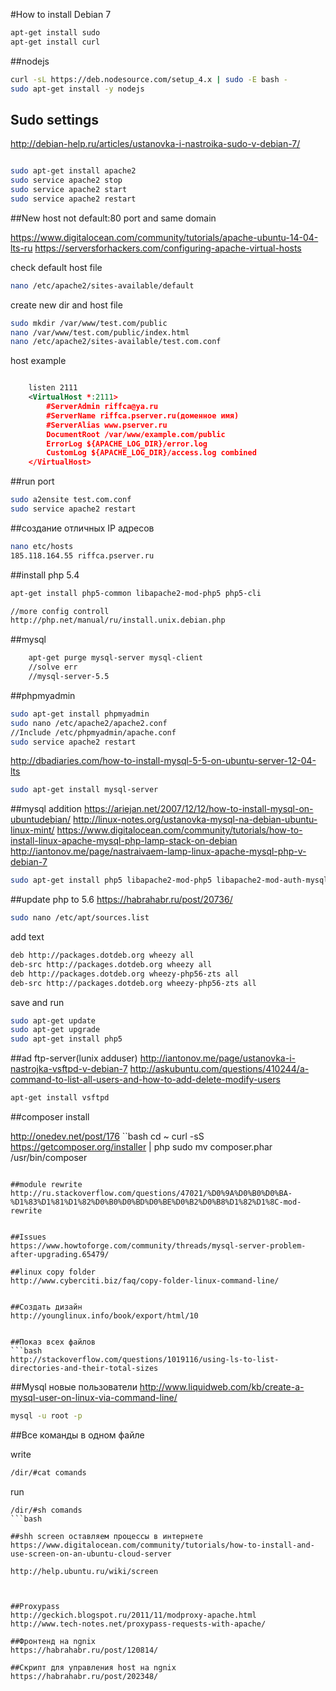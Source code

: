 #How to install Debian 7

```bash
apt-get install sudo
apt-get install curl

```

##nodejs
```bash
curl -sL https://deb.nodesource.com/setup_4.x | sudo -E bash -
sudo apt-get install -y nodejs
```

## Sudo settings
http://debian-help.ru/articles/ustanovka-i-nastroika-sudo-v-debian-7/


```bash

sudo apt-get install apache2
sudo service apache2 stop
sudo service apache2 start
sudo service apache2 restart
```

##New host not default:80 port and same domain

https://www.digitalocean.com/community/tutorials/apache-ubuntu-14-04-lts-ru
https://serversforhackers.com/configuring-apache-virtual-hosts

check default host file

```bash
nano /etc/apache2/sites-available/default
```
create new dir and host file
```bash
sudo mkdir /var/www/test.com/public
nano /var/www/test.com/public/index.html
nano /etc/apache2/sites-available/test.com.conf
```
host example
```xml

	listen 2111
	<VirtualHost *:2111>
	    #ServerAdmin riffca@ya.ru
	    #ServerName riffca.pserver.ru(доменное имя)
	    #ServerAlias www.pserver.ru
	    DocumentRoot /var/www/example.com/public
	    ErrorLog ${APACHE_LOG_DIR}/error.log
	    CustomLog ${APACHE_LOG_DIR}/access.log combined
	</VirtualHost>

```

##run port

```bash
sudo a2ensite test.com.conf
sudo service apache2 restart
```
##создание отличных IP адресов

```bash
nano etc/hosts
185.118.164.55 riffca.pserver.ru
```
##install php 5.4

```bash
apt-get install php5-common libapache2-mod-php5 php5-cli

//more config controll
http://php.net/manual/ru/install.unix.debian.php

```
##mysql

```bash
	apt-get purge mysql-server mysql-client
	//solve err
	//mysql-server-5.5
```
##phpmyadmin
```bash
sudo apt-get install phpmyadmin
sudo nano /etc/apache2/apache2.conf
//Include /etc/phpmyadmin/apache.conf
sudo service apache2 restart

```

http://dbadiaries.com/how-to-install-mysql-5-5-on-ubuntu-server-12-04-lts

```bash
sudo apt-get install mysql-server
```

##mysql addition
https://ariejan.net/2007/12/12/how-to-install-mysql-on-ubuntudebian/
http://linux-notes.org/ustanovka-mysql-na-debian-ubuntu-linux-mint/
https://www.digitalocean.com/community/tutorials/how-to-install-linux-apache-mysql-php-lamp-stack-on-debian
http://iantonov.me/page/nastraivaem-lamp-linux-apache-mysql-php-v-debian-7
```bash
sudo apt-get install php5 libapache2-mod-php5 libapache2-mod-auth-mysql php5-mysql php-image-graph imagemagick
```
##update php to 5.6
https://habrahabr.ru/post/20736/

```bash
sudo nano /etc/apt/sources.list
```
add text

```bash
deb http://packages.dotdeb.org wheezy all
deb-src http://packages.dotdeb.org wheezy all
deb http://packages.dotdeb.org wheezy-php56-zts all
deb-src http://packages.dotdeb.org wheezy-php56-zts all

```
save and run

```bash
sudo apt-get update
sudo apt-get upgrade
sudo apt-get install php5 

```
##ad ftp-server(lunix adduser)
http://iantonov.me/page/ustanovka-i-nastrojka-vsftpd-v-debian-7
http://askubuntu.com/questions/410244/a-command-to-list-all-users-and-how-to-add-delete-modify-users

```bash
apt-get install vsftpd

```

##composer install

http://onedev.net/post/176
``bash
cd ~
curl -sS https://getcomposer.org/installer | php
sudo mv composer.phar /usr/bin/composer
```

##module rewrite
http://ru.stackoverflow.com/questions/47021/%D0%9A%D0%B0%D0%BA-%D1%83%D1%81%D1%82%D0%B0%D0%BD%D0%BE%D0%B2%D0%B8%D1%82%D1%8C-mod-rewrite


##Issues
https://www.howtoforge.com/community/threads/mysql-server-problem-after-upgrading.65479/

##linux copy folder
http://www.cyberciti.biz/faq/copy-folder-linux-command-line/


##Создать дизайн
http://younglinux.info/book/export/html/10


##Показ всех файлов
```bash
http://stackoverflow.com/questions/1019116/using-ls-to-list-directories-and-their-total-sizes
```
##Mysql новые пользователи
http://www.liquidweb.com/kb/create-a-mysql-user-on-linux-via-command-line/
```bash
mysql -u root -p
```
##Все команды в одном файле

write
```bash
/dir/#cat comands
```
run

```
/dir/#sh comands
```bash

##shh screen оставляем процессы в интернете
https://www.digitalocean.com/community/tutorials/how-to-install-and-use-screen-on-an-ubuntu-cloud-server

http://help.ubuntu.ru/wiki/screen



##Proxypass
http://geckich.blogspot.ru/2011/11/modproxy-apache.html
http://www.tech-notes.net/proxypass-requests-with-apache/

##Фронтенд на ngnix
https://habrahabr.ru/post/120814/

##Скрипт для управления host на ngnix
https://habrahabr.ru/post/202348/
